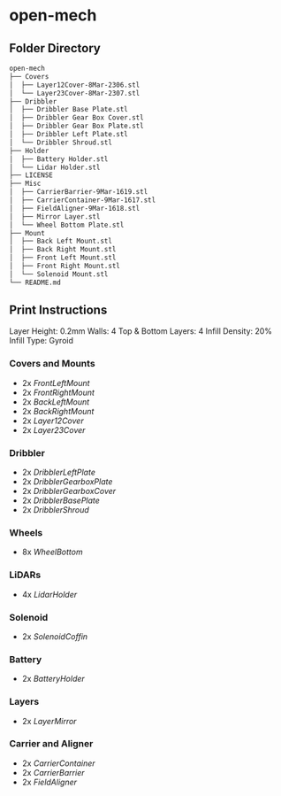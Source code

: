 # open-mech

## Folder Directory
``` bash
open-mech
├── Covers
│  ├── Layer12Cover-8Mar-2306.stl
│  └── Layer23Cover-8Mar-2307.stl
├── Dribbler
│  ├── Dribbler Base Plate.stl
│  ├── Dribbler Gear Box Cover.stl
│  ├── Dribbler Gear Box Plate.stl
│  ├── Dribbler Left Plate.stl
│  └── Dribbler Shroud.stl
├── Holder
│  ├── Battery Holder.stl
│  └── Lidar Holder.stl
├── LICENSE
├── Misc
│  ├── CarrierBarrier-9Mar-1619.stl
│  ├── CarrierContainer-9Mar-1617.stl
│  ├── FieldAligner-9Mar-1618.stl
│  ├── Mirror Layer.stl
│  └── Wheel Bottom Plate.stl
├── Mount
│  ├── Back Left Mount.stl
│  ├── Back Right Mount.stl
│  ├── Front Left Mount.stl
│  ├── Front Right Mount.stl
│  └── Solenoid Mount.stl
└── README.md
```

## Print Instructions

Layer Height: 0.2mm
Walls: 4
Top & Bottom Layers: 4
Infill Density: 20%
Infill Type: Gyroid

### Covers and Mounts
- 2x _FrontLeftMount_
- 2x _FrontRightMount_
- 2x _BackLeftMount_
- 2x _BackRightMount_
- 2x _Layer12Cover_
- 2x _Layer23Cover_

### Dribbler
- 2x _DribblerLeftPlate_
- 2x _DribblerGearboxPlate_
- 2x _DribblerGearboxCover_
- 2x _DribblerBasePlate_
- 2x _DribblerShroud_

### Wheels
- 8x _WheelBottom_

### LiDARs
- 4x _LidarHolder_

### Solenoid
- 2x _SolenoidCoffin_

### Battery
- 2x _BatteryHolder_

### Layers
- 2x _LayerMirror_

### Carrier and Aligner
- 2x _CarrierContainer_
- 2x _CarrierBarrier_
- 2x _FieldAligner_
